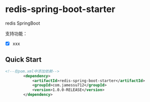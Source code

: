 # redis-spring-boot-starter

redis SpringBoot 

支持功能：
- [x] xxx


## Quick Start

```xml
<!--在pom.xml中添加依赖-->
        <dependency>
            <artifactId>redis-spring-boot-starter</artifactId>
            <groupId>com.jamessu712</groupId>
            <version>1.0.0-RELEASE</version>
        </dependency>
```